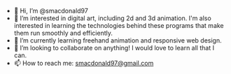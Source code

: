 - 👋 Hi, I’m @smacdonald97
- 👀 I’m interested in digital art, including 2d and 3d animation. I'm also interested in learning the technologies behind these programs that make them run smoothly and efficiently. 
- 🌱 I’m currently learning freehand animation and responsive web design. 
- 💞️ I’m looking to collaborate on anything! I would love to learn all that I can. 
- 📫 How to reach me: smacdonald97@gmail.com

<!---
smacdonald97/smacdonald97 is a ✨ special ✨ repository because its `README.md` (this file) appears on your GitHub profile.
You can click the Preview link to take a look at your changes.
--->
